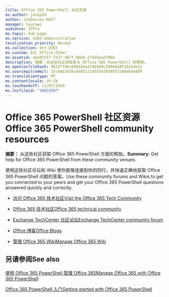 ```yaml
---
title: Office 365 PowerShell 社区资源
ms.author: josephd
author: JoeDavies-MSFT
manager: laurawi
audience: ITPro
ms.topic: hub-page
ms.service: o365-administration
localization_priority: Normal
ms.collection: Ent_O365
ms.custom: Ent_Office_Other
ms.assetid: ebe0f5ff-fd17-487f-bbb6-271b5ea270bb
description: 摘要：从这些社区获取有关 Office 365 PowerShell 的帮助。
ms.openlocfilehash: 98147f9bc698184a4146580c10966a8f102bde21
ms.sourcegitcommit: 35c04a3d76cbe851110553e5930557248e8d4d89
ms.translationtype: MT
ms.contentlocale: zh-CN
ms.lasthandoff: 11/07/2019
ms.locfileid: "38031697"
---
```

# <a name="office-365-powershell-community-resources"></a><span data-ttu-id="0d983-103">Office 365 PowerShell 社区资源</span><span class="sxs-lookup"><span data-stu-id="0d983-103">Office 365 PowerShell community resources</span></span>

 <span data-ttu-id="0d983-104">**摘要：** 从这些社区获取 Office 365 PowerShell 方面的帮助。</span><span class="sxs-lookup"><span data-stu-id="0d983-104">**Summary:** Get help for Office 365 PowerShell from these community venues.</span></span>
  
<span data-ttu-id="0d983-105">使用这些社区论坛和 Wiki 使你能够连接到你的同行，并快速正确地获取 Office 365 PowerShell 问题的答案。</span><span class="sxs-lookup"><span data-stu-id="0d983-105">Use these community forums and Wikis to get you connected to your peers and get your Office 365 PowerShell questions answered quickly and correctly.</span></span> 
  
- [<span data-ttu-id="0d983-106">访问 Office 365 技术社区</span><span class="sxs-lookup"><span data-stu-id="0d983-106">Visit the Office 365 Tech Community</span></span>](https://techcommunity.microsoft.com/t5/Office-365/ct-p/Office365)
    
- [<span data-ttu-id="0d983-107">Office 365 技术社区</span><span class="sxs-lookup"><span data-stu-id="0d983-107">Office 365 technical community</span></span>](https://techcommunity.microsoft.com/t5/Office-365/ct-p/Office365)
    
- [<span data-ttu-id="0d983-108">Exchange TechCenter 社区论坛</span><span class="sxs-lookup"><span data-stu-id="0d983-108">Exchange TechCenter community forum</span></span>](https://social.technet.microsoft.com/Forums/exchange/home?forum=exchangesvrgeneral)
    
- [<span data-ttu-id="0d983-109">Office 博客</span><span class="sxs-lookup"><span data-stu-id="0d983-109">Office Blogs</span></span>](https://blogs.office.com/)
    
- [<span data-ttu-id="0d983-110">管理 Office 365 Wiki</span><span class="sxs-lookup"><span data-stu-id="0d983-110">Manage Office 365 Wiki</span></span>](https://community.office365.com/w/manage/default.aspx)
    
## <a name="see-also"></a><span data-ttu-id="0d983-111">另请参阅</span><span class="sxs-lookup"><span data-stu-id="0d983-111">See also</span></span>

#### 

[<span data-ttu-id="0d983-112">使用 Office 365 PowerShell 管理 Office 365</span><span class="sxs-lookup"><span data-stu-id="0d983-112">Manage Office 365 with Office 365 PowerShell</span></span>](manage-office-365-with-office-365-powershell.md)
  
[<span data-ttu-id="0d983-113">Office 365 PowerShell 入门</span><span class="sxs-lookup"><span data-stu-id="0d983-113">Getting started with Office 365 PowerShell</span></span>](getting-started-with-office-365-powershell.md)

